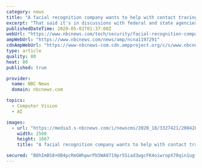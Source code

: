 ```yaml
---
category: news
title: "A facial recognition company wants to help with contact tracing. A senator has questions."
excerpt: "That said it's in discussions with federal and state agencies to help with contact tracing of people infected with the coronavirus."
publishedDateTime: 2020-05-01T01:37:00Z
webUrl: "https://www.nbcnews.com/tech/security/facial-recognition-company-wants-help-contact-tracing-senator-has-questions-n1197291"
ampWebUrl: "https://www.nbcnews.com/news/amp/ncna1197291"
cdnAmpWebUrl: "https://www-nbcnews-com.cdn.ampproject.org/c/s/www.nbcnews.com/news/amp/ncna1197291"
type: article
quality: 80
heat: 80
published: true

provider:
  name: NBC News
  domain: nbcnews.com

topics:
  - Computer Vision
  - AI

images:
  - url: "https://media3.s-nbcnews.com/i/newscms/2020_18/3327421/200428-ONE-TIME-USE-hoan-ton-that-clearview-ai-cs-841a_e6b4c42a3fac6df661c90396ffe47bb8.jpg"
    width: 2500
    height: 1667
    title: "A facial recognition company wants to help with contact tracing. A senator has questions."

secured: "B8hImBS8+OB4pcRmGWhpwrPb5WA8719pr5Siad3wgcFK4oiwropX70qin1ugfbg5d2OZVRSn0TIRO1YdNoWOYVQKVBS5OKrQs5S/i87/4PPeI8mFqsppXxKS5XSnM0tdUIHp3EBE11DbGfix5p5Z5b1NavwihWt7T+Jc+UKLsKKKYRSdUftgo+SBENA0NEWKtq0OaClsEkhm3ZOnzE8CPQHbvHBPkatQ6RX7XaATtHi4LzCUjNIXuPEHWJ4772Qmyx2sbg8gNK19UXtecAzkKdUmUvH6p3QWC8S64GU6rbMa/WWwlXquOz6cbKhk/5EMdVTLRiK9a54e3z+fUt/CUJHJdAw/rgz4intyUC+3csNPZY6Kb88N9kDRvdKpo/Mv/fpHInI6E7WQDU/84TCmt2Hl0Z+6ui7NK2aWjBf/bLdM0kX0Z04pBHhMeF47FdTJ10PyIj48NrxfywTTfSNaD4xsbHcEyJD6iTDitEOtbZg=;tDRN2Nezr6CBZ/oBDRy4Kw=="
---
```


